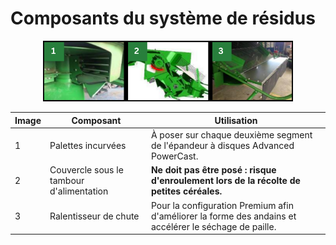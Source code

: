 # Composants du système de résidus

<p align="center">
  <img src="images/composants_systeme_residus.png" alt="Palettes incurvées, Couvercle du tambour d'alimentation et Ralentisseur de chute." width="400"/>
</p>

|Image|Composant|Utilisation|
|---|---|---|
|1|Palettes incurvées|À poser sur chaque deuxième segment de l'épandeur à disques Advanced PowerCast.|
|2|Couvercle sous le tambour d'alimentation|<strong>Ne doit pas être posé : risque d'enroulement lors de la récolte de petites céréales.</strong>|
|3|Ralentisseur de chute|Pour la configuration Premium afin d'améliorer la forme des andains et accélérer le séchage de paille.|
